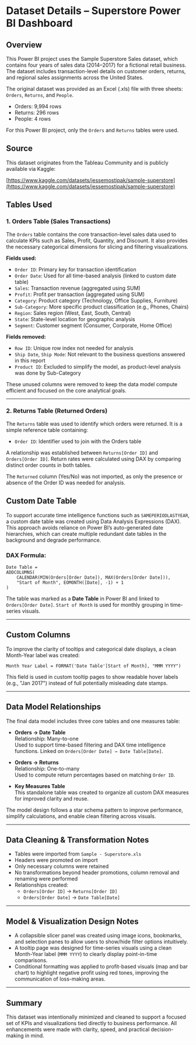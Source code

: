 # Dataset Details – Superstore Power BI Dashboard

## Overview

This Power BI project uses the Sample Superstore Sales dataset, which contains four years of sales data (2014–2017) for a fictional retail business. The dataset includes transaction-level details on customer orders, returns, and regional sales assignments across the United States.

The original dataset was provided as an Excel (.xls) file with three sheets: `Orders`, `Returns`, and `People`.

- Orders: 9,994 rows
- Returns: 296 rows
- People: 4 rows

For this Power BI project, only the `Orders` and `Returns` tables were used.

## Source

This dataset originates from the Tableau Community and is publicly available via Kaggle:

[https://www.kaggle.com/datasets/jessemostipak/sample-superstore](https://www.kaggle.com/datasets/jessemostipak/sample-superstore)


## Tables Used

### 1. Orders Table (Sales Transactions)

The `Orders` table contains the core transaction-level sales data used to calculate KPIs such as Sales, Profit, Quantity, and Discount. It also provides the necessary categorical dimensions for slicing and filtering visualizations.

**Fields used:**
- `Order ID`: Primary key for transaction identification
- `Order Date`: Used for all time-based analysis (linked to custom date table)
- `Sales`: Transaction revenue (aggregated using SUM)
- `Profit`: Profit per transaction (aggregated using SUM)
- `Category`: Product category (Technology, Office Supplies, Furniture)
- `Sub-Category`: More specific product classification (e.g., Phones, Chairs)
- `Region`: Sales region (West, East, South, Central)
- `State`: State-level location for geographic analysis
- `Segment`: Customer segment (Consumer, Corporate, Home Office)

**Fields removed:**
- `Row ID`: Unique row index not needed for analysis
- `Ship Date`, `Ship Mode`: Not relevant to the business questions answered in this report
- `Product ID`: Excluded to simplify the model, as product-level analysis was done by Sub-Category

These unused columns were removed to keep the data model compute efficient and focused on the core analytical goals.

---

### 2. Returns Table (Returned Orders)

The `Returns` table was used to identify which orders were returned. It is a simple reference table containing:

- `Order ID`: Identifier used to join with the Orders table

A relationship was established between `Returns[Order ID]` and `Orders[Order ID]`. Return rates were calculated using DAX by comparing distinct order counts in both tables.

The `Returned` column (Yes/No) was not imported, as only the presence or absence of the Order ID was needed for analysis.

## Custom Date Table

To support accurate time intelligence functions such as `SAMEPERIODLASTYEAR`, a custom date table was created using Data Analysis Expressions (DAX). This approach avoids reliance on Power BI’s auto-generated date hierarchies, which can create multiple redundant date tables in the background and degrade performance.

### DAX Formula:

```dax
Date Table = 
ADDCOLUMNS(
    CALENDAR(MIN(Orders[Order Date]), MAX(Orders[Order Date])),
    "Start of Month", EOMONTH([Date], -1) + 1
)
```

The table was marked as a **Date Table** in Power BI and linked to `Orders[Order Date]`. `Start of Month` is used for monthly grouping in time-series visuals.

---

## Custom Columns

To improve the clarity of tooltips and categorical date displays, a clean Month-Year label was created:

```dax
Month Year Label = FORMAT('Date Table'[Start of Month], "MMM YYYY")
```

This field is used in custom tooltip pages to show readable hover labels (e.g., "Jan 2017") instead of full potentially misleading date stamps.

---

## Data Model Relationships

The final data model includes three core tables and one measures table:

- **Orders → Date Table**  
  Relationship: Many-to-one  
  Used to support time-based filtering and DAX time intelligence functions. Linked on `Orders[Order Date] → Date Table[Date]`.

- **Orders → Returns**  
  Relationship: One-to-many  
  Used to compute return percentages based on matching `Order ID`.

- **Key Measures Table**  
  This standalone table was created to organize all custom DAX measures for improved clarity and reuse.

The model design follows a star schema pattern to improve performance, simplify calculations, and enable clean filtering across visuals.

---

## Data Cleaning & Transformation Notes

- Tables were imported from `Sample - Superstore.xls`
- Headers were promoted on import
- Only necessary columns were retained
- No transformations beyond header promotions, column removal and renaming were performed
- Relationships created:
  - `Orders[Order ID]` → `Returns[Order ID]`
  - `Orders[Order Date]` → `Date Table[Date]`

---

## Model & Visualization Design Notes

- A collapsible slicer panel was created using image icons, bookmarks, and selection panes to allow users to show/hide filter options intuitively.
- A tooltip page was designed for time-series visuals using a clean Month-Year label (`MMM YYYY`) to clearly display point-in-time comparisons.
- Conditional formatting was applied to profit-based visuals (map and bar chart) to highlight negative profit using red tones, improving the communication of loss-making areas.

---

## Summary

This dataset was intentionally minimized and cleaned to support a focused set of KPIs and visualizations tied directly to business performance. All enhancements were made with clarity, speed, and practical decision-making in mind.
